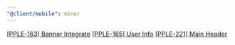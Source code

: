 ```yaml
---
"@client/mobile": minor
---
```


[[PPLE-163] Banner Integrate](https://linear.app/snts/issue/PPLE-163/banner-integrate)
[[PPLE-165] User Info](https://linear.app/snts/issue/PPLE-165/user-info)
[[PPLE-221] Main Header](https://linear.app/snts/issue/PPLE-221/main-header)
